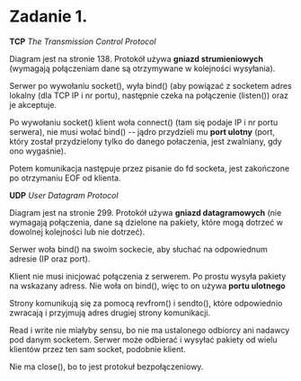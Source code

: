 # Zadanie 1.

**TCP** *The Transmission Control Protocol*


Diagram jest na stronie 138.
Protokół używa **gniazd strumieniowych** (wymagają połączeniam dane są otrzymywane w kolejności wysyłania). 

Serwer po wywołaniu socket(), wyła bind() (aby powiązać z socketem adres lokalny (dla TCP IP i nr portu), następnie czeka na połączenie (listen()) oraz je akceptuje.

Po wywołaniu socket() klient woła connect() (tam się podaje IP i nr portu serwera), nie musi wołać bind() -- jądro przydzieli mu **port ulotny** (port, który został przydzielony tylko do danego połaczenia, jest zwalniany, gdy ono wygaśnie). 

Potem komunikacja następuje przez pisanie do fd socketa, jest zakończone po otrzymaniu EOF od klienta.


**UDP** *User Datagram Protocol*

Diagram jest na stronie 299.
Protokół używa **gniazd datagramowych** (nie wymagają połączenia, dane są dzielone na pakiety, które mogą dotrzeć w dowolnej kolejności lub nie dotrzeć).

Serwer woła bind() na swoim sockecie, aby słuchać na odpowiednum adresie (IP oraz port). 

Klient nie musi inicjować połączenia z serwerem. Po prostu wysyła pakiety na wskazany adress. Nie woła on bind(), więc to on używa **portu ulotnego**

Strony komunikują się za pomocą revfrom() i sendto(), które odpowiednio zwracają i przyjmują adres drugiej strony komunikacji.

Read i write nie miałyby sensu, bo nie ma ustalonego odbiorcy ani nadawcy pod danym socketem. Serwer może odbierać i wysyłać pakiety od wielu klientów przez ten sam socket, podobnie klient.

Nie ma close(), bo to jest protokuł bezpołączeniowy.
